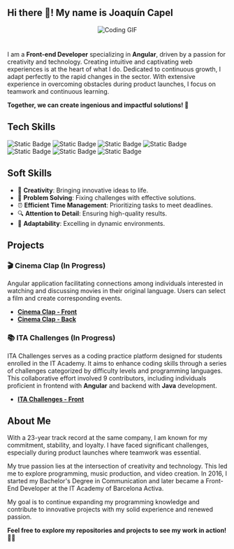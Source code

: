 ## Hi there 👋! My name is Joaquín Capel

<div id="header" align="center">
  <img src="https://media.giphy.com/media/L8K62iTDkzGX6/giphy.gif" alt="Coding GIF"/>
</div>

#
I am a **Front-end Developer** specializing in **Angular**, driven by a passion for creativity and technology. Creating intuitive and captivating web experiences
is at the heart of what I do. Dedicated to continuous growth, I adapt perfectly to the rapid changes in the sector. With extensive experience in overcoming obstacles during product launches, I focus on teamwork and continuous learning.

**Together, we can create ingenious and impactful solutions! 🚀**


## Tech Skills
![Static Badge](https://img.shields.io/badge/Angular-magenta?style=for-the-badge&logo=Angular&logoColor=magenta&labelColor=black)
![Static Badge](https://img.shields.io/badge/TypeScript-blue?style=for-the-badge&logo=Typescript&labelColor=black)
![Static Badge](https://img.shields.io/badge/JavaScript-yellow?style=for-the-badge&logo=JavaScript&logoColor=yellow&labelColor=black)
![Static Badge](https://img.shields.io/badge/HTML-orange?style=for-the-badge&logo=html5&logoColor=orange&labelColor=black)
![Static Badge](https://img.shields.io/badge/CSS-%23264de4?style=for-the-badge&logo=css3&logoColor=%23264de4&labelColor=black)
![Static Badge](https://img.shields.io/badge/Bootstrap-purple?style=for-the-badge&logo=Bootstrap&logoColor=purple&labelColor=black)
![Static Badge](https://img.shields.io/badge/NodeJs-green?style=for-the-badge&logo=Node.js&labelColor=black)


## Soft Skills

- 🎨 **Creativity**: Bringing innovative ideas to life.
- 🧩 **Problem Solving**: Fixing challenges with effective solutions.
- ⏰ **Efficient Time Management**: Prioritizing tasks to meet deadlines.
- 🔍 **Attention to Detail**: Ensuring high-quality results.
- 🌟 **Adaptability**: Excelling in dynamic environments.


## Projects

### 🎬 Cinema Clap (In Progress)
Angular application facilitating connections among individuals interested in watching and discussing movies in their original language. Users can select a film and create corresponding events.

- **[Cinema Clap - Front](https://github.com/JoaquinCapel/cinemaclapfront)**
- **[Cinema Clap - Back](https://github.com/JoaquinCapel/cinemaclapback)**

### 📚 ITA Challenges (In Progress)
ITA Challenges serves as a coding practice platform designed for students enrolled in the IT Academy. It aims to enhance coding skills through a series of challenges categorized by difficulty levels and programming languages. This collaborative effort involved 9 contributors, including individuals proficient in frontend with **Angular** and backend with **Java** development.

- **[ITA Challenges - Front](https://github.com/IT-Academy-BCN/ita-challenges-frontend)**


## About Me

With a 23-year track record at the same company, I am known for my commitment, stability, and loyalty. I have faced significant challenges, especially during product launches where teamwork was essential.

My true passion lies at the intersection of creativity and technology. This led me to explore programming, music production, and video creation. In 2016, I started my Bachelor's Degree in Communication and later became a Front-End Developer at the IT Academy of Barcelona Activa.

My goal is to continue expanding my programming knowledge and contribute to innovative projects with my solid experience and renewed passion.


**Feel free to explore my repositories and projects to see my work in action!** 🕵️‍♂️
